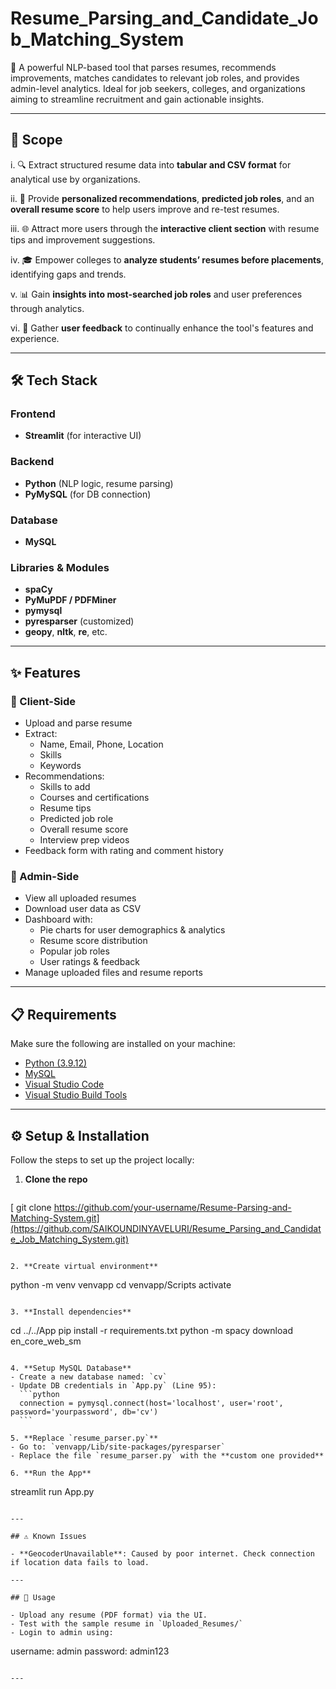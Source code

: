 # Resume_Parsing_and_Candidate_Job_Matching_System

🚀 A powerful NLP-based tool that parses resumes, recommends improvements, matches candidates to relevant job roles, and provides admin-level analytics. Ideal for job seekers, colleges, and organizations aiming to streamline recruitment and gain actionable insights.

---

## 🎯 Scope

i. 🔍 Extract structured resume data into **tabular and CSV format** for analytical use by organizations.

ii. 🤖 Provide **personalized recommendations**, **predicted job roles**, and an **overall resume score** to help users improve and re-test resumes.

iii. 🌐 Attract more users through the **interactive client section** with resume tips and improvement suggestions.

iv. 🎓 Empower colleges to **analyze students’ resumes before placements**, identifying gaps and trends.

v. 📊 Gain **insights into most-searched job roles** and user preferences through analytics.

vi. 💬 Gather **user feedback** to continually enhance the tool's features and experience.

---

## 🛠️ Tech Stack

### Frontend
- **Streamlit** (for interactive UI)

### Backend
- **Python** (NLP logic, resume parsing)
- **PyMySQL** (for DB connection)

### Database
- **MySQL**

### Libraries & Modules
- **spaCy**
- **PyMuPDF / PDFMiner**
- **pymysql**
- **pyresparser** (customized)
- **geopy**, **nltk**, **re**, etc.

---

## ✨ Features

### 👤 Client-Side
- Upload and parse resume
- Extract:
  - Name, Email, Phone, Location
  - Skills
  - Keywords
- Recommendations:
  - Skills to add
  - Courses and certifications
  - Resume tips
  - Predicted job role
  - Overall resume score
  - Interview prep videos
- Feedback form with rating and comment history

### 🔐 Admin-Side
- View all uploaded resumes
- Download user data as CSV
- Dashboard with:
  - Pie charts for user demographics & analytics
  - Resume score distribution
  - Popular job roles
  - User ratings & feedback
- Manage uploaded files and resume reports

---

## 📋 Requirements

Make sure the following are installed on your machine:

- [Python (3.9.12)](https://www.python.org/downloads/release/python-3912/)
- [MySQL](https://www.mysql.com/downloads/)
- [Visual Studio Code](https://code.visualstudio.com/Download)
- [Visual Studio Build Tools](https://aka.ms/vs/17/release/vs_BuildTools.exe)

---

## ⚙️ Setup & Installation

Follow the steps to set up the project locally:

1. **Clone the repo**  
   ```
 [  git clone https://github.com/your-username/Resume-Parsing-and-Matching-System.git](https://github.com/SAIKOUNDINYAVELURI/Resume_Parsing_and_Candidate_Job_Matching_System.git)
   ```

2. **Create virtual environment**
   ```
   python -m venv venvapp
   cd venvapp/Scripts
   activate
   ```

3. **Install dependencies**
   ```
   cd ../../App
   pip install -r requirements.txt
   python -m spacy download en_core_web_sm
   ```

4. **Setup MySQL Database**
   - Create a new database named: `cv`
   - Update DB credentials in `App.py` (Line 95):
     ```python
     connection = pymysql.connect(host='localhost', user='root', password='yourpassword', db='cv')
     ```

5. **Replace `resume_parser.py`**
   - Go to: `venvapp/Lib/site-packages/pyresparser`
   - Replace the file `resume_parser.py` with the **custom one provided**

6. **Run the App**
   ```
   streamlit run App.py
   ```

---

## ⚠️ Known Issues

- **GeocoderUnavailable**: Caused by poor internet. Check connection if location data fails to load.

---

## 🧪 Usage

- Upload any resume (PDF format) via the UI.
- Test with the sample resume in `Uploaded_Resumes/`
- Login to admin using:
  ```
  username: admin
  password: admin123
  ```

---


